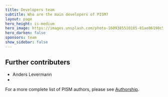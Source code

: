 ```yaml
---
title: Developers team
subtitle: Who are the main developers of PISM?
layout: page
hero_height: is-medium
hero_image: https://images.unsplash.com/photo-1609385510105-81ae06198c53
hero_darken: false
sponsors: team
show_sidebar: false
---
```


## Further contributers

- Anders Levermann
- 

For a more complete list of PISM authors, please see [Authorship](https://pism.github.io/pism/authorship.html).